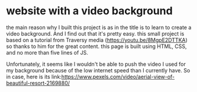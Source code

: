 # website with a video background

the main reason why I built this project is as in the title is to learn to create a video background.
And I find out that it's pretty easy. this small project is based on a tutorial from Traversy media (https://youtu.be/8MgpE2DTTKA) so thanks to him for the great content. this page is built using HTML, CSS, and no more than five lines of JS.

Unfortunately, it seems like I wouldn't be able to push the video I used for my background because of the low internet speed than I currently have. So in case, here is its link:https://www.pexels.com/video/aerial-view-of-beautiful-resort-2169880/
